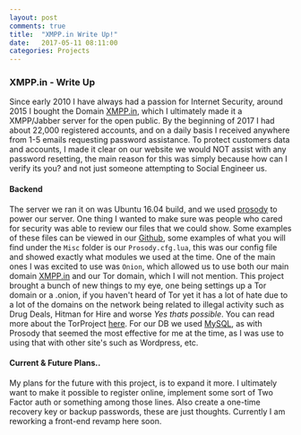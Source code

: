 ```yaml
---
layout: post
comments: true
title:  "XMPP.in Write Up!"
date:   2017-05-11 08:11:00
categories: Projects
---
```


### XMPP.in - Write Up

Since early 2010 I have always had a passion for Internet Security, around 2015 I bought the Domain [XMPP.in](https://XMPP.in), which I ultimately made it a XMPP/Jabber server for the open public. By the beginning of 2017 I had about 22,000 registered accounts, and on a daily basis I received anywhere from 1-5 emails requesting password assistance. To protect customers data and accounts, I made it clear on our website we would NOT assist with any password resetting, the main reason for this was simply because how can I verify its you? and not just someone attempting to Social Engineer us. 


#### Backend 

The server we ran it on was Ubuntu 16.04 build, and we used [prosody](http://prosody.im) to power our server. One thing I wanted to make sure was people who cared for security was able to review our files that we could show. Some examples of these files can be viewed in our [Github](https://github.com/XMPPin), some examples of what you will find under the `Misc` folder is our `Prosody.cfg.lua`, this was our config file and showed exactly what modules we used at the time. One of the main ones I was excited to use was `Onion`, which allowed us to use both our main domain [XMPP.in](https://XMPP.in) and our Tor domain, which I will not mention. This project brought a bunch of new things to my eye, one being settings up a Tor domain or a .onion, if you haven't heard of Tor yet it has a lot of hate due to a lot of the domains on the network being related to illegal activity such as Drug Deals, Hitman for Hire and worse *Yes thats possible*. You can read more about the TorProject [here](https://www.torproject.org/). For our DB we used [MySQL](https://www.mysql.com/), as with Prosody that seemed the most effective for me at the time, as I was use to using that with other site's such as Wordpress, etc.

#### Current & Future Plans.. 

My plans for the future with this project, is to expand it more. I ultimately want to make it possible to register online, implement some sort of Two Factor auth or something among those lines. Also create a one-time recovery key or backup passwords, these are just thoughts. Currently I am reworking a front-end revamp here soon.



